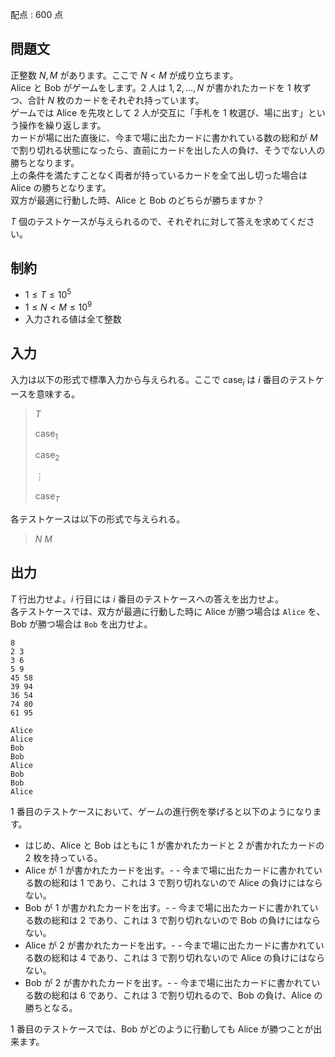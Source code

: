 配点 : $600$ 点

## 問題文

正整数 $N, M$ があります。ここで $N \lt M$ が成り立ちます。<br>
Alice と Bob がゲームをします。$2$ 人は $1, 2, \dots, N$ が書かれたカードを $1$ 枚ずつ、合計 $N$ 枚のカードをそれぞれ持っています。<br>
ゲームでは Alice を先攻として $2$ 人が交互に「手札を $1$ 枚選び、場に出す」という操作を繰り返します。<br>
カードが場に出た直後に、今まで場に出たカードに書かれている数の総和が $M$ で割り切れる状態になったら、直前にカードを出した人の負け、そうでない人の勝ちとなります。<br>
上の条件を満たすことなく両者が持っているカードを全て出し切った場合は Alice の勝ちとなります。<br>
双方が最適に行動した時、Alice と Bob のどちらが勝ちますか？

$T$ 個のテストケースが与えられるので、それぞれに対して答えを求めてください。

## 制約

- $1 \leq T \leq 10^5$
- $1 \leq N \lt M \leq 10^9$
- 入力される値は全て整数

## 入力

入力は以下の形式で標準入力から与えられる。ここで $\mathrm{case}_i$ は $i$ 番目のテストケースを意味する。

> $T$
> 
> $\mathrm{case}_1$
> 
> $\mathrm{case}_2$
> 
> $\vdots$
> 
> $\mathrm{case}_T$

各テストケースは以下の形式で与えられる。

> $N$ $M$

## 出力

$T$ 行出力せよ。$i$ 行目には $i$ 番目のテストケースへの答えを出力せよ。<br>
各テストケースでは、双方が最適に行動した時に Alice が勝つ場合は `Alice` を、Bob が勝つ場合は `Bob` を出力せよ。

```input1
8
2 3
3 6
5 9
45 58
39 94
36 54
74 80
61 95
```

```output1
Alice
Alice
Bob
Bob
Alice
Bob
Bob
Alice
```

$1$ 番目のテストケースにおいて、ゲームの進行例を挙げると以下のようになります。

- はじめ、Alice と Bob はともに $1$ が書かれたカードと $2$ が書かれたカードの $2$ 枚を持っている。
- Alice が $1$ が書かれたカードを出す。-   - 今まで場に出たカードに書かれている数の総和は $1$ であり、これは $3$ で割り切れないので Alice の負けにはならない。
- Bob が $1$ が書かれたカードを出す。-   - 今まで場に出たカードに書かれている数の総和は $2$ であり、これは $3$ で割り切れないので Bob の負けにはならない。
- Alice が $2$ が書かれたカードを出す。-   - 今まで場に出たカードに書かれている数の総和は $4$ であり、これは $3$ で割り切れないので Alice の負けにはならない。
- Bob が $2$ が書かれたカードを出す。-   - 今まで場に出たカードに書かれている数の総和は $6$ であり、これは $3$ で割り切れるので、Bob の負け、Alice の勝ちとなる。

$1$ 番目のテストケースでは、Bob がどのように行動しても Alice が勝つことが出来ます。